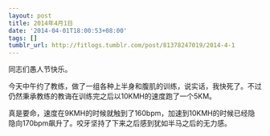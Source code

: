 ```yaml
---
layout: post
title: 2014年4月1日
date: '2014-04-01T18:00:53+08:00'
tags: []
tumblr_url: http://fitlogs.tumblr.com/post/81378247019/2014-4-1
---
```

同志们愚人节快乐。

今天中午约了教练，做了一组各种上半身和腹肌的训练，说实话，我快死了。不过仍然秉承教练的教诲在训练完之后以10KMH的速度跑了一个5KM。

真是要命，速度在9KMH的时候就触到了160bpm，加速到10KMH的时候已经隐隐向170bpm飙升了。咬牙坚持了下来之后感到犹如半马之后的无力感。
